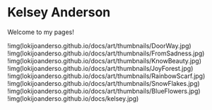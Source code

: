 # Kelsey Anderson
Welcome to my pages!

!img(lokijoanderso.github.io/docs/art/thumbnails/DoorWay.jpg)
!img(lokijoanderso.github.io/docs/art/thumbnails/FromSadness.jpg)
!img(lokijoanderso.github.io/docs/art/thumbnails/KnowBeauty.jpg)
!img(lokijoanderso.github.io/docs/art/thumbnails/JoyForest.jpg)
!img(lokijoanderso.github.io/docs/art/thumbnails/RainbowScarf.jpg)
!img(lokijoanderso.github.io/docs/art/thumbnails/SnowFlakes.jpg)
!img(lokijoanderso.github.io/docs/art/thumbnails/BlueFlowers.jpg)
!img(lokijoanderso.github.io/docs/kelsey.jpg)
